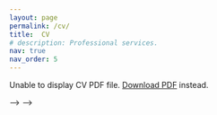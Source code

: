 ```yaml
---
layout: page
permalink: /cv/
title:  CV
# description: Professional services.
nav: true
nav_order: 5
---
```



<object data="/assets/pdf/YueqiWang_CV.pdf" type="application/pdf" width="100%" height="1000px">
  <p>Unable to display CV PDF file. <a href="/assets/pdf/YueqiWang_CV.pdf">Download PDF</a> instead.</p>
</object>


<!-- <h2>View or Download CV</h2>
<!-- <p>You can view or download my Curriculum Vitae by clicking the link below:</p> -->
<!-- <p style="margin: 20px 0;"> -->
  <!-- <a href="/assets/file/Academic_CV_of_Sheng_Li.pdf" target="_blank" rel="noopener noreferrer">View Academic CV of Sheng Li (PDF)</a> -->
<!-- </p> --> -->

<!-- <iframe src="/assets/pdf/Academic_CV_of_Sheng_Li.pdf" width="100%" height="600px" style="border: none;"></iframe> --> -->

<!-- <a
            href="{{ Academic_CV_of_Sheng_Li.pdf | prepend: 'assets/pdf/' | relative_url}}"
            target="_blank"
            rel="noopener noreferrer"
            ><i class="fa-solid fa-file-pdf"></i
          ></a> -->





<!-- ---
layout: cv
permalink: /cv/
title: CV
nav: true
nav_order: 5
cv_pdf: example_pdf.pdf
description: CV
toc:
  sidebar: left
--- -->
